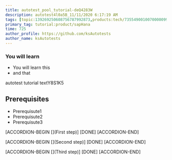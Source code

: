 ```yaml
---
title: autotest_pool_tutorial-deQ4283W
description: autotest4l0a5B_11/11/2020 6:17:19 AM
tags: [topic:139269250608756787992873,products:tech/73554900100700000996,tutorial:experience/advanced]
primary_tag: tutorial:product/sapHana
time: 725
author_profile: https://github.com/ksAutotests
author_name: ksAutotests
---
```

### You will learn
- You will learn this
- and that

autotest tutorial textY8S1K5

## Prerequisites
- Prerequisute1
- Prerequisute2
- Prerequisute3

[ACCORDION-BEGIN [](First step)]
[DONE]
[ACCORDION-END]

[ACCORDION-BEGIN [](Second step)]
[DONE]
[ACCORDION-END]

[ACCORDION-BEGIN [](Third step)]
[DONE]
[ACCORDION-END]

